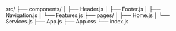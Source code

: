 src/
├── components/
│   ├── Header.js
│   ├── Footer.js
│   ├── Navigation.js
│   └── Features.js
├── pages/
│   ├── Home.js
│   └── Services.js
├── App.js
├── App.css
└── index.js
